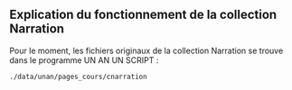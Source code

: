 ## Explication du fonctionnement de la collection Narration

Pour le moment, les fichiers originaux de la collection Narration se trouve dans le programme UN AN UN SCRIPT :

    ./data/unan/pages_cours/cnarration
